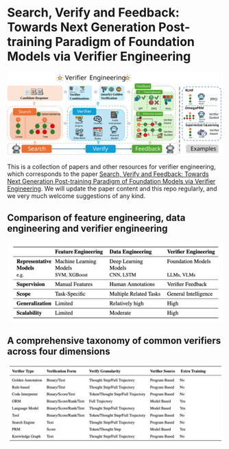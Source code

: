 # Search, Verify and Feedback: Towards Next Generation Post-training Paradigm of Foundation Models via Verifier Engineering

![Overview](images/framework.svg)


This is a collection of papers and other resources for verifier engineering, which corresponds to the paper [Search, Verify and Feedback: Towards Next Generation Post-training Paradigm of Foundation Models via Verifier Engineering](paper/ve.pdf). We will update the paper content and this repo regularly, and we very much welcome suggestions of any kind.

## Comparison of feature engineering, data engineering and verifier engineering

![comparison](images/comparison.png)

## A comprehensive taxonomy of common verifiers across four dimensions

![taxonomy](images/taxonomy.png)


